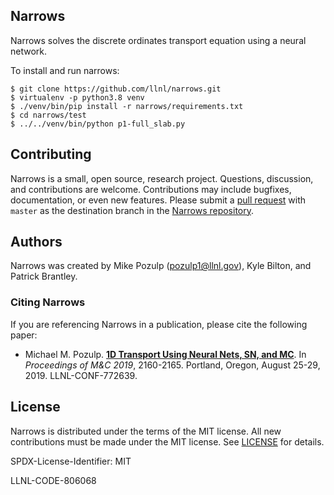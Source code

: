 Narrows
------------
Narrows solves the discrete ordinates transport equation using a
neural network.

To install and run narrows:

    $ git clone https://github.com/llnl/narrows.git
    $ virtualenv -p python3.8 venv
    $ ./venv/bin/pip install -r narrows/requirements.txt
    $ cd narrows/test
    $ ../../venv/bin/python p1-full_slab.py

Contributing
------------
Narrows is a small, open source, research project. Questions, discussion,
and contributions are welcome. Contributions may include bugfixes,
documentation, or even new features. Please submit a
[pull request](https://help.github.com/articles/using-pull-requests/)
with ``master`` as the destination branch in the
[Narrows repository](https://github.com/llnl/narrows).


Authors
------------
Narrows was created by Mike Pozulp (pozulp1@llnl.gov), Kyle Bilton, and Patrick Brantley.


### Citing Narrows

If you are referencing Narrows in a publication, please cite the following
paper:

 * Michael M. Pozulp.
   [**1D Transport Using Neural Nets, SN, and MC**](http://mike.pozulp.com/2019nnPaper.pdf).
   In *Proceedings of M&C 2019*, 2160-2165. Portland, Oregon, August 25-29, 2019. LLNL-CONF-772639.

License
------------
Narrows is distributed under the terms of the MIT license.
All new contributions must be made under the MIT license.
See [LICENSE](https://github.com/llnl/narrows/blob/master/LICENSE)
for details.

SPDX-License-Identifier: MIT

LLNL-CODE-806068

